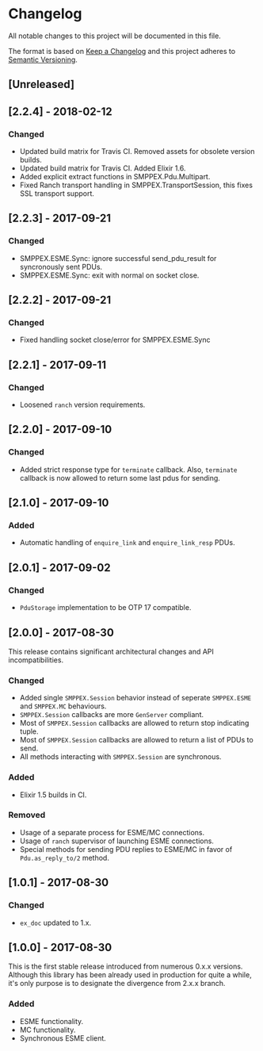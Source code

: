 # Changelog
All notable changes to this project will be documented in this file.

The format is based on [Keep a Changelog](http://keepachangelog.com/en/1.0.0/)
and this project adheres to [Semantic Versioning](http://semver.org/spec/v2.0.0.html).

## [Unreleased]
## [2.2.4] - 2018-02-12

### Changed
- Updated build matrix for Travis CI. Removed assets for obsolete version builds.
- Updated build matrix for Travis CI. Added Elixir 1.6.
- Added explicit extract functions in SMPPEX.Pdu.Multipart.
- Fixed Ranch transport handling in SMPPEX.TransportSession, this fixes SSL transport support.

## [2.2.3] - 2017-09-21

### Changed
- SMPPEX.ESME.Sync: ignore successful send_pdu_result for syncronously sent PDUs.
- SMPPEX.ESME.Sync: exit with normal on socket close.

## [2.2.2] - 2017-09-21
### Changed
- Fixed handling socket close/error for SMPPEX.ESME.Sync

## [2.2.1] - 2017-09-11
### Changed
- Loosened `ranch` version requirements.

## [2.2.0] - 2017-09-10
### Changed
- Added strict response type for `terminate` callback. Also, `terminate` callback is now allowed to return some last pdus for sending.

## [2.1.0] - 2017-09-10
### Added
- Automatic handling of `enquire_link` and `enquire_link_resp` PDUs.

## [2.0.1] - 2017-09-02
### Changed
- `PduStorage` implementation to be OTP 17 compatible.

## [2.0.0] - 2017-08-30
This release contains significant architectural changes and API incompatibilities.

### Changed
- Added single `SMPPEX.Session` behavior instead of seperate `SMPPEX.ESME` and `SMPPEX.MC` behaviours.
- `SMPPEX.Session` callbacks are more `GenServer` compliant.
- Most of `SMPPEX.Session` callbacks are allowed to return stop indicating tuple.
- Most of `SMPPEX.Session` callbacks are allowed to return a list of PDUs to send.
- All methods interacting with `SMPPEX.Session` are synchronous.

### Added
- Elixir 1.5 builds in CI.

### Removed
- Usage of a separate process for ESME/MC connections.
- Usage of `ranch` supervisor of launching ESME connections.
- Special methods for sending PDU replies to ESME/MC in favor of `Pdu.as_reply_to/2` method.

## [1.0.1] - 2017-08-30
### Changed
- `ex_doc` updated to 1.x.


## [1.0.0] - 2017-08-30
This is the first stable release introduced from numerous 0.x.x versions. Although this library has been already used in production for quite a while, it's only purpose is to designate the divergence from 2.x.x branch.

### Added
- ESME functionality.
- MC functionality.
- Synchronous ESME client.
